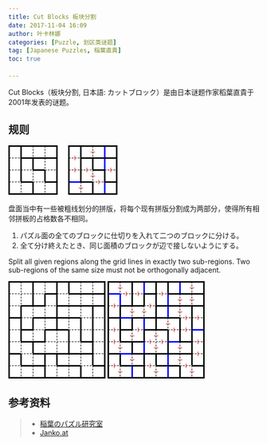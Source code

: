 ```yaml
---
title: Cut Blocks 板块分割
date: 2017-11-04 16:09
author: 叶卡林娜
categories: [Puzzle, 划区类谜题]
tag: [Japanese Puzzles, 稲葉直貴]
toc: true

---
```


Cut Blocks（板块分割, 日本語: カットブロック）是由日本谜题作家稻葉直貴于2001年发表的谜题。

## 规则

![Cut Blocks 小型例题，作者：稲葉直貴](/images/cutblocks.png)

盘面当中有一些被粗线划分的拼版，将每个现有拼版分割成为两部分，使得所有相邻拼板的占格数各不相同。


1. パズル面の全てのブロックに仕切りを入れて二つのブロックに分ける。
2. 全て分け終えたとき、同じ面積のブロックが辺で接しないようにする。


Split all given regions along the grid lines in exactly two sub-regions. Two sub-regions of the same size must not be orthogonally adjacent.

![Cut Blocks 例题，作者：稲葉直貴](/images/cutblocks_e.png)
![Cut Blocks 例题解答](/images/cutblocks_a.png)

## 参考资料

> - [稲葉のパズル研究室](http://inabapuzzle.com/honkaku/cut.html)
> - [Janko.at](https://www.janko.at/Raetsel/Naoki/CutBlocks.htm)